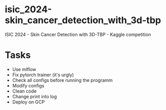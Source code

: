 # isic_2024-skin_cancer_detection_with_3d-tbp
ISIC 2024 - Skin Cancer Detection with 3D-TBP - Kaggle competition


# Tasks
- Use mlflow </br> 
- Fix pytorch trainer (it's urgly) </br>
- Check all configs before running the programm </br>
- Modify configs </br>
- Clean code </br>
- Change print into log </br>
- Deploy on GCP